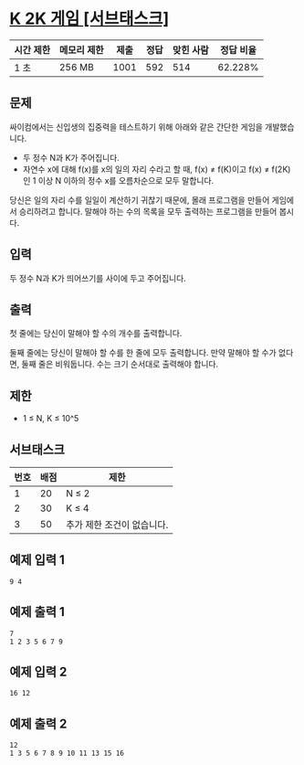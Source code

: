 # [K 2K 게임 [서브태스크]](https://www.acmicpc.net/problem/21603)

| 시간 제한 | 메모리 제한 | 제출 | 정답 | 맞힌 사람 | 정답 비율 |
| --- | --- | --- | --- | --- | --- |
| 1 초 | 256 MB | 1001 | 592 | 514 | 62.228% |

## 문제

싸이컴에서는 신입생의 집중력을 테스트하기 위해 아래와 같은 간단한 게임을 개발했습니다.

- 두 정수 N과 K가 주어집니다.
- 자연수 x에 대해 f(x)를 x의 일의 자리 수라고 할 때, f(x) ≠ f(K)이고 f(x) ≠ f(2K)인 1 이상 N 이하의 정수 x를 오름차순으로 모두 말합니다.

당신은 일의 자리 수를 일일이 계산하기 귀찮기 때문에, 몰래 프로그램을 만들어 게임에서 승리하려고 합니다. 말해야 하는 수의 목록을 모두 출력하는 프로그램을 만들어 봅시다.

## 입력

두 정수 N과 K가 띄어쓰기를 사이에 두고 주어집니다.

## 출력

첫 줄에는 당신이 말해야 할 수의 개수를 출력합니다.

둘째 줄에는 당신이 말해야 할 수를 한 줄에 모두 출력합니다. 만약 말해야 할 수가 없다면, 둘째 줄은 비워둡니다. 수는 크기 순서대로 출력해야 합니다.

## 제한

- 1 ≤ N, K ≤ 10^5

## 서브태스크

| 번호 | 배점 | 제한 |
| --- | --- | --- |
| 1 | 20 | N ≤ 2 |
| 2 | 30 | K ≤ 4 |
| 3 | 50 | 추가 제한 조건이 없습니다. |

## 예제 입력 1

```
9 4

```

## 예제 출력 1

```
7
1 2 3 5 6 7 9

```

## 예제 입력 2

```
16 12

```

## 예제 출력 2

```
12
1 3 5 6 7 8 9 10 11 13 15 16
```
